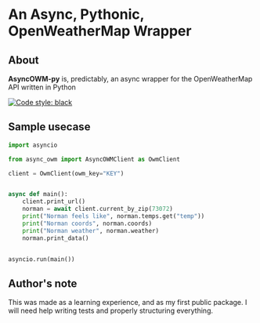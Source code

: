 # An Async, Pythonic, OpenWeatherMap Wrapper

## About
**AsyncOWM-py** is, predictably, an async wrapper for the OpenWeatherMap API written in Python

[![Code style: black](https://img.shields.io/badge/code%20style-black-000000.svg)](https://github.com/psf/black)

## Sample usecase

```py
import asyncio

from async_owm import AsyncOWMClient as OwmClient

client = OwmClient(owm_key="KEY")


async def main():
    client.print_url()
    norman = await client.current_by_zip(73072)
    print("Norman feels like", norman.temps.get("temp"))
    print("Norman coords", norman.coords)
    print("Norman weather", norman.weather)
    norman.print_data()


asyncio.run(main())
```

## Author's note
This was made as a learning experience, and as my first public package.
I will need help writing tests and properly structuring everything.
